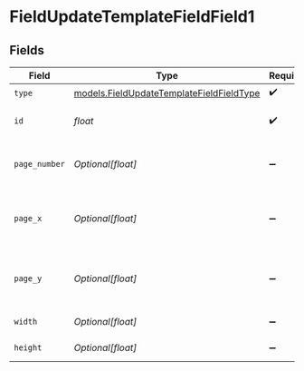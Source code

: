 # FieldUpdateTemplateFieldField1


## Fields

| Field                                                                                      | Type                                                                                       | Required                                                                                   | Description                                                                                |
| ------------------------------------------------------------------------------------------ | ------------------------------------------------------------------------------------------ | ------------------------------------------------------------------------------------------ | ------------------------------------------------------------------------------------------ |
| `type`                                                                                     | [models.FieldUpdateTemplateFieldFieldType](../models/fieldupdatetemplatefieldfieldtype.md) | :heavy_check_mark:                                                                         | N/A                                                                                        |
| `id`                                                                                       | *float*                                                                                    | :heavy_check_mark:                                                                         | The ID of the field to update.                                                             |
| `page_number`                                                                              | *Optional[float]*                                                                          | :heavy_minus_sign:                                                                         | The page number the field will be on.                                                      |
| `page_x`                                                                                   | *Optional[float]*                                                                          | :heavy_minus_sign:                                                                         | The X coordinate of where the field will be placed.                                        |
| `page_y`                                                                                   | *Optional[float]*                                                                          | :heavy_minus_sign:                                                                         | The Y coordinate of where the field will be placed.                                        |
| `width`                                                                                    | *Optional[float]*                                                                          | :heavy_minus_sign:                                                                         | The width of the field.                                                                    |
| `height`                                                                                   | *Optional[float]*                                                                          | :heavy_minus_sign:                                                                         | The height of the field.                                                                   |